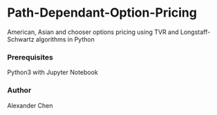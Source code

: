 # Path-Dependant-Option-Pricing
American, Asian and chooser options pricing using TVR and Longstaff-Schwartz algorithms in Python

### Prerequisites
Python3 with Jupyter Notebook

### Author
Alexander Chen
